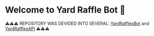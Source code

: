 # Welcome to Yard Raffle Bot 👋

⚠️⚠️⚠️ REPOSITORY WAS DEVIDED INTO SEVERAL: [YardRafflesBot](https://github.com/steezy2401/YardRafflesBot) and [YardRafflesAPI](https://github.com/steezy2401/YardRafflesAPI) ⚠️⚠️⚠️
